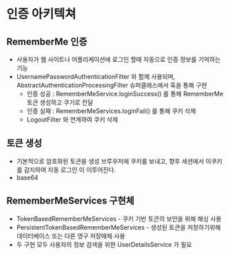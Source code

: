 # 인증 아키텍쳐

## RememberMe 인증
- 사용자가 웹 사이트나 어플리케이션에 로그인 할때 자동으로 인증 정보를 기억하는 기능
- UsernamePasswordAuthenticationFilter 와 함께 사용되며, AbstractAuthenticationProcessingFilter 슈퍼클래스에서 훅을 통해 구현
  - 인증 성공 : RememberMeService.loginSuccess() 를 통해 RememberMe 토큰 생성하고 쿠기로 전달
  - 인증 실패 : RememberMeServices.loginFail() 를 통해 쿠키 삭제
  - LogoutFilter 와 연계하여 쿠키 삭제

## 토큰 생성
- 기본적으로 암호화된 토큰을 생성 브루우저에 쿠키를 보내고, 향후 세션에서 이쿠키를 감지하여 자동 로그인 이 이루어진다.
- base64

## RememberMeServices 구현체
- TokenBasedRememberMeServices - 쿠키 기반 토큰의 보안을 위해 해싱 사용
- PersistentTokenBasedRememberMeServices - 생성된 토큰을 저정하기위해 데이터베이스 또는 다른 영구 저장매체 사용
- 두 구현 모두 사용자의 정보 검색을 위한 UserDetailsService 가 필요